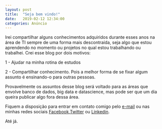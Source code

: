 ```yaml
---
layout: post
title:  "Seja bem vindo!"
date:   2019-02-12 12:34:00
categories: Anúncio
---
```


Irei compartilhar alguns conhecimentos adquiridos durante esses anos na área de TI sempre de uma forma mais descontraída, seja algo que estou aprendendo no momento ou projetos no qual estou trabalhando ou trabalhei. 
Crei esse blog por dois motivos:

1 - Ajudar na minha rotina de estudos

2 - Compartilhar conhecimento. Pois a melhor forma de se fixar algum assunto é ensinando-o para outras pessoas.

Provavelmente os assuntos desse blog será voltado para as áreas que envolve banco de dados, big data e datascience, mas pode ser que um dia queira publicar algo fora dessa área.

Fiquem a disposição para entrar em contato comigo pelo [e-mail] ou nas minhas redes sociais [Facebook],[Twitter] ou [Linkedin].

Até já.

[Facebook]: https://www.facebook.com/michelmourasilva
[Twitter]: https://twitter.com/meshellmoura
[Linkedin]: https://www.linkedin.com/in/michelmourasilva/
[e-mail]:michelmourasilva@gmail.com

